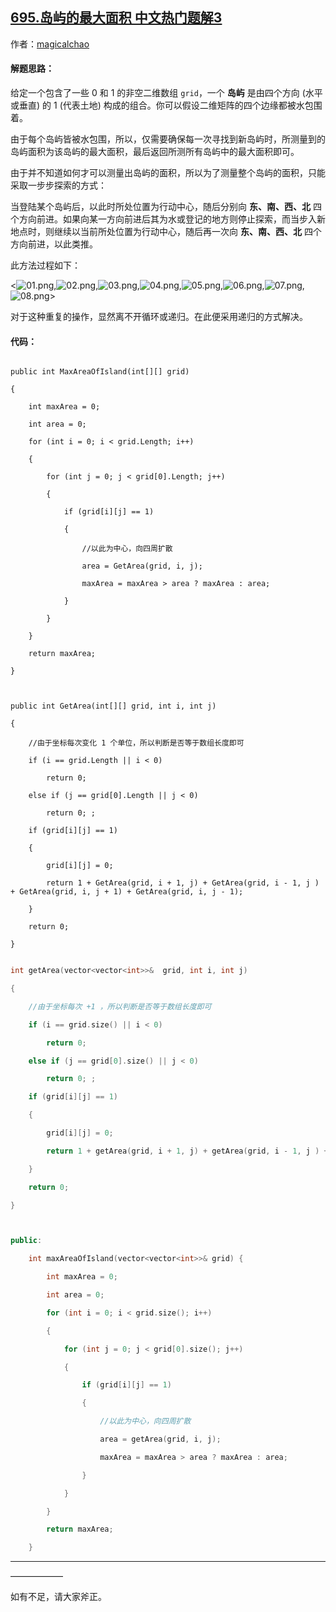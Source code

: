 ## [695.岛屿的最大面积 中文热门题解3](https://leetcode.cn/problems/max-area-of-island/solutions/100000/dao-yu-de-zui-da-mian-ji-jian-dan-de-di-gui-tu-jie)

作者：[magicalchao](https://leetcode.cn/u/magicalchao)

#### 解题思路：

给定一个包含了一些 $0$ 和 $1$ 的非空二维数组 `grid`，一个 **岛屿** 是由四个方向 (水平或垂直) 的 $1$ (代表土地) 构成的组合。你可以假设二维矩阵的四个边缘都被水包围着。
由于每个岛屿皆被水包围，所以，仅需要确保每一次寻找到新岛屿时，所测量到的岛屿面积为该岛屿的最大面积，最后返回所测所有岛屿中的最大面积即可。

由于并不知道如何才可以测量出岛屿的面积，所以为了测量整个岛屿的面积，只能采取一步步探索的方式：

当登陆某个岛屿后，以此时所处位置为行动中心，随后分别向 **东、南、西、北** 四个方向前进。如果向某一方向前进后其为水或登记的地方则停止探索，而当步入新地点时，则继续以当前所处位置为行动中心，随后再一次向 **东、南、西、北** 四个方向前进，以此类推。

此方法过程如下：

<![01.png](https://pic.leetcode-cn.com/f7f75520bb20aff8fed73b3d250f60932c3627ab1d788278b511745695017923-01.png),![02.png](https://pic.leetcode-cn.com/36e3fe2a19aa4cc312aa6290993f7c07d180c690d82763ff48c5183899c54b5b-02.png),![03.png](https://pic.leetcode-cn.com/052ae3f270c8ee9c530cfa9f847d5cc765a1aa0318774874bf3b02220af92494-03.png),![04.png](https://pic.leetcode-cn.com/abd297e3b3bbff18e35320baca4c41328bd63de65a3586d085956cacc8afd3ad-04.png),![05.png](https://pic.leetcode-cn.com/e664cc092d9e76b8fe4cf56efc4f6ae518ed74518071a7a892f8d0877d5e9a91-05.png),![06.png](https://pic.leetcode-cn.com/4a5058e804faf2128c38ea307d594453d932347099d827fb0f2e22879771b229-06.png),![07.png](https://pic.leetcode-cn.com/ecd68c1341b3f9afb6490c25e8381ae56b20d3ae966ad052aca44ec8c66624dd-07.png),![08.png](https://pic.leetcode-cn.com/4d5918c83f3f21ab56856347413aedf46f0e6142d9378200b6bce5ed4a81e342-08.png)>

对于这种重复的操作，显然离不开循环或递归。在此便采用递归的方式解决。

#### 代码：

```Csharp [-C#]
public int MaxAreaOfIsland(int[][] grid)
{
    int maxArea = 0;
    int area = 0;
    for (int i = 0; i < grid.Length; i++)
    {
        for (int j = 0; j < grid[0].Length; j++)
        {
            if (grid[i][j] == 1)
            {
                //以此为中心，向四周扩散
                area = GetArea(grid, i, j);
                maxArea = maxArea > area ? maxArea : area;
            }
        }
    }
    return maxArea;
}

public int GetArea(int[][] grid, int i, int j)
{
    //由于坐标每次变化 1 个单位，所以判断是否等于数组长度即可
    if (i == grid.Length || i < 0)
        return 0;
    else if (j == grid[0].Length || j < 0)
        return 0; ;
    if (grid[i][j] == 1)
    {
        grid[i][j] = 0;
        return 1 + GetArea(grid, i + 1, j) + GetArea(grid, i - 1, j ) + GetArea(grid, i, j + 1) + GetArea(grid, i, j - 1);
    }
    return 0;
}
```
```C++ []
int getArea(vector<vector<int>>&  grid, int i, int j)
{
    //由于坐标每次 +1 ，所以判断是否等于数组长度即可
    if (i == grid.size() || i < 0)
        return 0;
    else if (j == grid[0].size() || j < 0)
        return 0; ;
    if (grid[i][j] == 1)
    {
        grid[i][j] = 0;
        return 1 + getArea(grid, i + 1, j) + getArea(grid, i - 1, j ) + getArea(grid, i, j + 1) + getArea(grid, i, j - 1);
    }
    return 0;
}

public:
    int maxAreaOfIsland(vector<vector<int>>& grid) {
        int maxArea = 0;
        int area = 0;
        for (int i = 0; i < grid.size(); i++)
        {
            for (int j = 0; j < grid[0].size(); j++)
            {
                if (grid[i][j] == 1)
                {
                    //以此为中心，向四周扩散
                    area = getArea(grid, i, j);
                    maxArea = maxArea > area ? maxArea : area;
                }
            }
        }
        return maxArea;
    }
```

***

——————
如有不足，请大家斧正。


